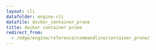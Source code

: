 ```yaml
---
layout: cli
datafolder: engine-cli
datafile: docker_container_prune
title: docker container prune
redirect_from:
  - /edge/engine/reference/commandline/container_prune/
---
```

<!--
This page is automatically generated from Docker's source code. If you want to
suggest a change to the text that appears here, open a ticket or pull request
in the source repository on GitHub:

https://github.com/docker/cli
-->

